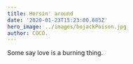 ```yaml
---
title: Horsin' around
date: '2020-01-23T15:23:00.685Z'
hero_image: ../images/bojackPoison.jpg
author: COCO.
---
```

Some say love is a burning thing.